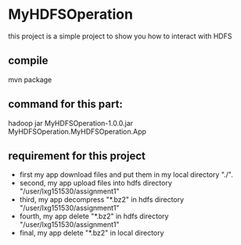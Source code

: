 # MyHDFSOperation
this project is a simple project to show you how to interact with HDFS

## compile 
  mvn package
  
## command for this part:
hadoop jar MyHDFSOperation-1.0.0.jar MyHDFSOperation.MyHDFSOperation.App

## requirement for this project
  - first my app download files and put them in my local directory "./".
  - second, my app upload files into hdfs directory "/user/lxg151530/assignment1"
  - third, my app decompress "*.bz2" in hdfs directory "/user/lxg151530/assignment1"
  - fourth, my app delete "*.bz2" in hdfs directory "/user/lxg151530/assignment1"
  - final, my app delete "*.bz2" in local directory


